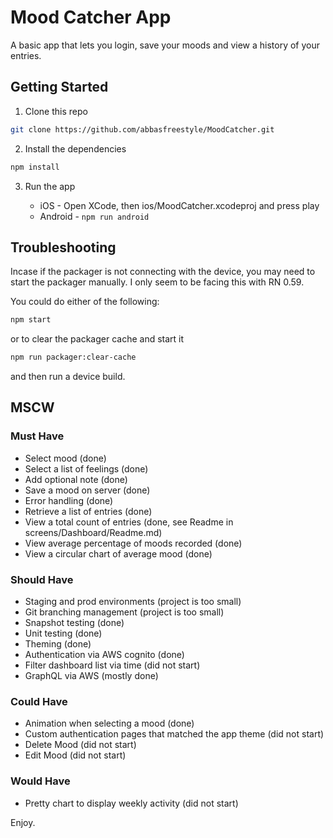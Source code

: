 # Mood Catcher App

A basic app that lets you login, save your moods and view a history of your entries.

## Getting Started

1. Clone this repo

```bash
git clone https://github.com/abbasfreestyle/MoodCatcher.git
```

2. Install the dependencies

```bash
npm install
```

3. Run the app

   - iOS - Open XCode, then ios/MoodCatcher.xcodeproj and press play
   - Android - `npm run android`

## Troubleshooting

Incase if the packager is not connecting with the device, you may need to start the packager manually. I only seem to be facing this with RN 0.59.

You could do either of the following:

```bash
npm start
```

or to clear the packager cache and start it

```bash
npm run packager:clear-cache
```

and then run a device build.

## MSCW

### Must Have

- Select mood (done)
- Select a list of feelings (done)
- Add optional note (done)
- Save a mood on server (done)
- Error handling (done)
- Retrieve a list of entries (done)
- View a total count of entries (done, see Readme in screens/Dashboard/Readme.md)
- View average percentage of moods recorded (done)
- View a circular chart of average mood (done)

### Should Have

- Staging and prod environments (project is too small)
- Git branching management (project is too small)
- Snapshot testing (done)
- Unit testing (done)
- Theming (done)
- Authentication via AWS cognito (done)
- Filter dashboard list via time (did not start)
- GraphQL via AWS (mostly done)

### Could Have

- Animation when selecting a mood (done)
- Custom authentication pages that matched the app theme (did not start)
- Delete Mood (did not start)
- Edit Mood (did not start)

### Would Have

- Pretty chart to display weekly activity (did not start)

Enjoy.